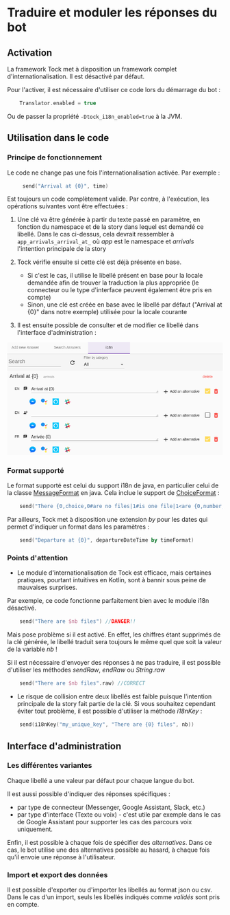 # Traduire et moduler les réponses du bot

## Activation

La framework Tock met à disposition un framework complet d'internationalisation.
Il est désactivé par défaut.

Pour l'activer, il est nécessaire d'utiliser ce code lors du démarrage du bot :

```kotlin
    Translator.enabled = true
```

Ou de passer la propriété ```-Dtock_i18n_enabled=true``` à la JVM.

## Utilisation dans le code

### Principe de fonctionnement

Le code ne change pas une fois l'internationalisation activée. Par exemple : 

```kotlin
     send("Arrival at {0}", time)
```

Est toujours un code complètement valide. Par contre, à l'exécution, les opérations suivantes vont être effectuées :

1. Une clé va être générée à partir du texte passé en paramètre, en fonction du namespace et de la story dans lequel est demandé 
ce libellé. Dans le cas ci-dessus, cela devrait ressembler à ```app_arrivals_arrival_at_``` où *app* est le namespace et 
*arrivals* l'intention principale de la story

2. Tock vérifie ensuite si cette clé est déjà présente en base. 
    * Si c'est le cas, il utilise le libellé présent en base pour la locale demandée afin de trouver la traduction la plus appropriée (le connecteur ou le type d'interface peuvent également être pris en compte)
    * Sinon, une clé est créée en base avec le libellé par défaut ("Arrival at {0}" dans notre exemple) utilisée pour la locale courante
  
3. Il est ensuite possible de consulter et de modifier ce libellé dans l'interface d'administration :   
  
![Internationalisation](img/i18n.png "Internationalisation")

### Format supporté

Le format supporté est celui du support i18n de java, en particulier celui de la classe [MessageFormat](https://docs.oracle.com/javase/10/docs/api/java/text/MessageFormat.html)
en java. Cela inclue le support de [ChoiceFormat](https://docs.oracle.com/javase/10/docs/api/java/text/ChoiceFormat.html) :

```kotlin
    send("There {0,choice,0#are no files|1#is one file|1<are {0,number,integer} files}.", 2)  
```

Par ailleurs, Tock met à disposition une extension *by* pour les dates qui permet d'indiquer un format dans les paramètres :

```kotlin
    send("Departure at {0}", departureDateTime by timeFormat) 
``` 

### Points d'attention

* Le module d'internationalisation de Tock est efficace, mais certaines pratiques, pourtant intuitives en Kotlin,
 sont à bannir sous peine de mauvaises surprises.

Par exemple, ce code fonctionne parfaitement bien avec le module i18n désactivé.

```kotlin
    send("There are $nb files") //DANGER!! 
```

Mais pose problème si il est activé. En effet, les chiffres étant supprimés de la clé générée, le libellé traduit sera toujours
 le même quel que soit la valeur de la variable *nb* !
 
Si il est nécessaire d'envoyer des réponses à ne pas traduire, il est possible d'utiliser 
les méthodes *sendRaw*, *endRaw* ou *String.raw*

```kotlin
    send("There are $nb files".raw) //CORRECT 
``` 

* Le risque de collision entre deux libellés est faible puisque l'intention principale de la story fait partie de la clé. 
Si vous souhaitez cependant éviter tout problème, il est possible d'utiliser la méthode *i18nKey* :

```kotlin
    send(i18nKey("my_unique_key", "There are {0} files", nb)) 
```  

## Interface d'administration

### Les différentes variantes

Chaque libellé a une valeur par défaut pour chaque langue du bot.

Il est aussi possible d'indiquer des réponses spécifiques :

- par type de connecteur (Messenger, Google Assistant, Slack, etc.)
- par type d'interface (Texte ou voix) - c'est utile par exemple dans le cas de Google Assistant pour supporter les cas
 des parcours voix uniquement.
 
Enfin, il est possible à chaque fois de spécifier des *alternatives*.
Dans ce cas, le bot utilise une des alternatives possible au hasard, à chaque fois qu'il envoie une réponse à l'utilisateur.

### Import et export des données

Il est possible d'exporter ou d'importer les libellés au format json ou csv. Dans le cas d'un import, seuls les
libellés indiqués comme *validés* sont pris en compte. 